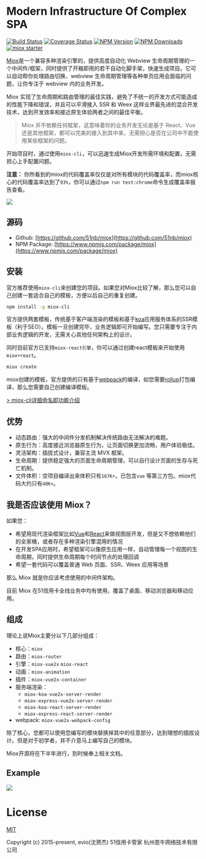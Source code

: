 # Modern Infrastructure Of Complex SPA

[![Build Status](https://www.travis-ci.org/51nb/miox.svg?branch=master)](https://www.travis-ci.org/51nb/miox)
[![Coverage Status](https://coveralls.io/repos/github/51nb/miox/badge.svg?1)](https://coveralls.io/github/51nb/miox)
[![NPM Version](http://img.shields.io/npm/v/miox.svg?style=flat)](https://www.npmjs.org/package/miox)
[![NPM Downloads](https://img.shields.io/npm/dm/miox.svg?style=flat)](https://www.npmjs.org/package/miox)
[![miox starter](https://img.shields.io/badge/miox-starter-brightgreen.svg)](https://www.npmjs.org/package/miox)

[Miox](https://github.com/51nb/miox)是一个兼容多种渲染引擎的，提供高度自动化 Webview 生命周期管理的一个中间件/框架，同时提供了开箱即用的若干自动化脚手架，快速生成项目。它可以自动帮你处理路由切换、webview 生命周期管理等各种单页应用会面临的问题，让你专注于 webview 内的业务开发。

Miox 实现了生命周期和路由管理的最佳实践，避免了不统一的开发方式可能造成的性能下降和错误，并且可以平滑接入 SSR 和 Weex 这样业界最先进的混合开发技术，达到开发效率和接近原生体验两者之间的最佳平衡。

> Miox 并不依赖任何框架，这意味着你的业务开发无论是基于 React、Vue 还是其他框架，都可以完美的接入到其中来，无需担心是否在公司中不能使用某些框架的问题。

开始项目时，通过使用`miox-cli`，可以迅速生成Miox开发所需环境和配置，无需担心上手配置问题。

**注意：** 你所看到的miox的代码覆盖率仅仅是对所有模块的代码覆盖率，而miox核心的代码覆盖率达到了`93%`，你可以通过`npm run test:chrome`命令生成覆盖率报告查看。

<img src="http://7xtj22.com1.z0.glb.clouddn.com/1.png" />

## 源码

- Github: [https://github.com/51nb/miox](https://github.com/51nb/miox)
- NPM Package: [https://www.npmjs.com/package/miox](https://www.npmjs.com/package/miox)

## 安装

官方推荐使用`miox-cli`来创建您的项目。如果您对Miox比较了解，那么您可以自己创建一套适合自己的模板，方便以后自己的重复创建。

```bash
npm install -g miox-cli
```

官方提供两套模板，传统基于客户端渲染的模板和基于[koa](https://www.npmjs.com/package/koa)应用服务体系的SSR模板（利于SEO）。模板一旦创建完毕，业务逻辑即可开始编写。您只需要专注于内部业务逻辑的开发，无需关心其他任何架构上的设计。

同时目前官方已支持`miox-react引擎`，你可以通过创建react模板来开始使用`miox+react`。

```bash
miox create
```

miox创建的模板，官方提供的只有基于[webpack](http://webpack.org/)的编译，如您需要[rollup](https://rollupjs.org/)打包编译，那么您需要自己创建编译模板。

[> miox-cli详细命名即功能介绍](https://github.com/51nb/miox-cli)

## 优势

- 动态路由：强大的中间件分发机制解决传统路由无法解决的难题。
- 原生行为：高度接近浏览器原生行为，让页面切换更加流畅，用户体验极佳。
- 灵活架构：插拔式设计，兼容主流 MVX 框架。
- 生命周期：提供稳定强大的页面生命周期管理，可以自行设计页面的生存与死亡机制。
- 文件体积：空项目编译出来体积只有`167K+`，已包含`vue` 等第三方包。miox代码大约只有`40K+`。

## 我是否应该使用 Miox？

如果您：

- 希望用现代渲染框架比如[Vue](https://vuejs.org/)和[React](https://facebook.github.io/react/)来做视图层开发，但是又不想依赖他们的全家桶，或者存在多种渲染引擎混用的情况
- 在开发SPA应用时，希望框架可以像原生应用一样，自动管理每一个视图的生命周期，同时提供生命周期每个时间节点的处理回调
- 希望一套代码可以覆盖普通 Web 页面、SSR、Weex 应用等场景

那么 Miox 就是你应该考虑使用的中间件架构。

目前 Miox 在51信用卡全线业务中均有使用，覆盖了桌面、移动浏览器和移动应用。

## 组成

理论上说Miox主要分以下几部分组成：

- 核心：`miox`
- 路由：`miox-router`
- 引擎：`miox-vue2x` `miox-react`
- 动画：`miox-animation`
- 插件：`miox-vue2x-container`
- 服务端渲染：
    - `miox-koa-vue2x-server-render`
    - `miox-express-vue2x-server-render`
    - `miox-koa-react-server-render`
    - `miox-express-react-server-render`
- webpack: `miox-vue2x-webpack-config`

除了核心，您都可以使用您编写的模块替换掉其中的任意部分，达到理想的插拔设计。但是对于初学者，并不介意马上编写自己的模块。

Miox开源将在下半年进行，到时候奉上相关文档。

## Example

<img src="http://7xtj22.com1.z0.glb.clouddn.com/3.png" />

# License

[MIT](https://opensource.org/licenses/MIT)

Copyright (c) 2015-present, evio(沈赟杰) 51信用卡管家 杭州恩牛网络技术有限公司
